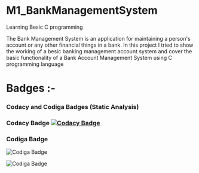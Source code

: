 # M1_BankManagementSystem
  Learning Besic C programming
    
The Bank Management System is an application for maintaining a person's account or any other financial things in a bank. In this project I tried to show the working of a besic banking management account system and cover the basic functionality of a Bank Account Management System using C programming language

# Badges :-
  ### Codacy and Codiga Badges (Static Analysis) 
  ### Codacy Badge [![Codacy Badge](https://app.codacy.com/project/badge/Grade/7c7a9cc9a46948a3bb6cab50ee77b3c2)](https://www.codacy.com/gh/naiksandesh7175/M1_BankManagementSystem/dashboard?utm_source=github.com&amp;utm_medium=referral&amp;utm_content=naiksandesh7175/M1_BankManagementSystem&amp;utm_campaign=Badge_Grade)

 ### Codiga Badge
   ![Codiga Badge](https://api.codiga.io/project/32167/status/svg)
   
   ![Codiga Badge](https://api.codiga.io/project/32167/score/svg)
